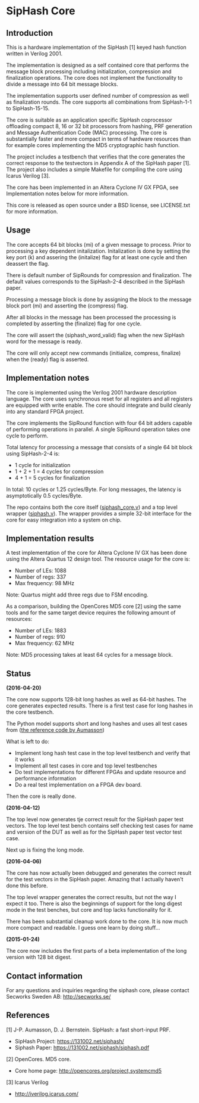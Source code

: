 # SipHash Core #
## Introduction ##

This is a hardware implementation of the SipHash [1] keyed hash
function written in Verilog 2001.

The implementation is designed as a self contained core that performs
the message block processing including initialization, compression and
finalization operations. The core does not implement the functionality
to divide a message into 64 bit message blocks.

The implementation supports user defined number of
compression as well as finalization rounds. The core supports all
combinations from SipHash-1-1 to SipHash-15-15.

The core is suitable as an application specific SipHash coprocessor
offloading compact 8, 16 or 32 bit processors from hashing, PRF
generation and Message Authentication Code (MAC) processing. The core is
substantially faster and more compact in terms of hardware resources
than for example cores implementing the MD5 cryptographic hash
function.

The project includes a testbench that verifies that the core generates
the correct response to the testvectors in Appendix A of the SipHash
paper [1]. The project also includes a simple Makefile for compiling the
core using Icarus Verilog [3].

The core has been implemented in an Altera Cyclone IV GX FPGA, see
Implementation notes below for more information.

This core is released as open source under a BSD license, see
LICENSE.txt for more information.


## Usage ##

The core accepts 64 bit blocks (mi) of a given message to process. Prior
to processing a key dependent initalization. Initalization is done by
setting the key port (k) and assering the (initalize) flag for at least
one cycle and then deassert the flag.

There is default number of SipRounds for compression and
finalization. The default values corresponds to the SipHash-2-4
described in the SipHash paper.

Processing a message block is done by assigning the block to the message
block port (mi) and asserting the (compress) flag.

After all blocks in the message has been processed the processing is
completed by asserting the (finalize) flag for one cycle.

The core will assert the (siphash_word_valid) flag when the new SipHash
word for the message is ready.

The core will only accept new commands (initialize, compress, finalize)
when the (ready) flag is asserted.


## Implementation notes ##

The core is implemented using the Verilog 2001 hardware description
language. The core uses synchronous reset for all registers and all
registers are equipped with write enable. The core should integrate and
build cleanly into any standard FPGA project.

The core implements the SipRound function with four 64 bit adders capable
of performing operations in parallel. A single SipRound operation takes
one cycle to perform.

Total latency for processing a message that consists of a single 64 bit
block using SipHash-2-4 is:

 - 1 cycle for initialization
 - 1 + 2 + 1 = 4 cycles for compression
 - 4 + 1 = 5 cycles for finalization

In total: 10 cycles or 1.25 cycles/Byte.
For long messages, the latency is asymptotically 0.5 cycles/Byte.

The repo contains both the core itself ([siphash_core.v](https://github.com/secworks/siphash/blob/master/src/rtl/siphash_core.v)) and
a top level wrapper
([siphash.v](https://github.com/secworks/siphash/blob/master/src/rtl/siphash.v)). The
wrapper provides a simple 32-bit interface for the core for easy
integration into a system on chip.


## Implementation results ##

A test implementation of the core for Altera Cyclone IV GX has been done
using the Altera Quartus 12 design tool. The resource usage for the core
is:

  - Number of LEs: 1088
  - Number of regs: 337
  - Max frequency:  98 MHz

Note: Quartus might add three regs due to FSM encoding.


As a comparison, building the OpenCores MD5 core [2] using the same
tools and for the same target device requires the following amount of
resources:

  - Number of LEs: 1883
  - Number of regs: 910
  - Max frequency:  62 MHz

Note: MD5 processing takes at least 64 cycles for a message block.


## Status ##

**(2016-04-20)**

The core now supports 128-bit long hashes as well as 64-bit hashes. The
core generates expected results. There is a first test case for long
hashes in the core testbench.

The Python model supports short and long hashes and uses all test cases
from ([the reference code by Aumasson](https://github.com/veorq/SipHash))

What is left to do:

  - Implement long hash test case in the top level testbench and verify
    that it works
  - Implement all test cases in core and top level testbenches
  - Do test implementations for different FPGAs and update resource and
    performance information
  - Do a real test implementation on a FPGA dev board.

Then the core is really done.


**(2016-04-12)**

The top level now generates tje correct result for the SipHash paper
test vectors. The top level test bench contains self checking test cases
for name and version of the DUT as well as for the SipHash paper test
vector test case.

Next up is fixing the long mode.


**(2016-04-06)**

The core has now actually been debugged and generates the correct result
for the test vectors in the SipHash paper. Amazing that I actually
haven't done this before.

The top level wrapper generates the correct results, but not the way I
expect it too. There is also the beginnings of support for the long
digest mode in the test benches, but core and top lacks functionality
for it.

There has been substantial cleanup work done to the core. It is now much
more compact and readable. I guess one learn by doing stuff...


**(2015-01-24)**

The core now includes the first parts of a beta implementation of the
long version with 128 bit digest.



## Contact information ##

For any questions and inquiries regarding the siphash core, please
contact Secworks Sweden AB: http://secworks.se/


## References ##

[1] J-P. Aumasson, D. J. Bernstein. SipHash: a fast short-input PRF.

  - SipHash Project: https://131002.net/siphash/
  - Siphash Paper: https://131002.net/siphash/siphash.pdf


[2] OpenCores. MD5 core.

  - Core home page: http://opencores.org/project,systemcmd5


[3] Icarus Verilog

  - http://iverilog.icarus.com/
